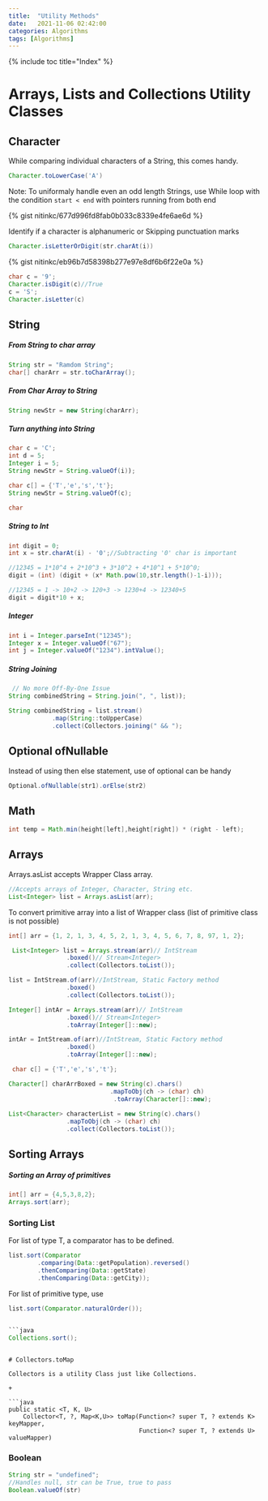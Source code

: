 ```yaml
---
title:  "Utility Methods"
date:   2021-11-06 02:42:00
categories: Algorithms
tags: [Algorithms]
---
```


{% include toc title="Index" %}

# Arrays, Lists and Collections Utility Classes

## Character

While comparing individual characters of a String, this comes handy.
```java
Character.toLowerCase('A')
``` 

Note: To uniformaly handle even an odd length Strings, use While loop with the condition  `start < end` with pointers running from both end 

{% gist nitinkc/677d996fd8fab0b033c8339e4fe6ae6d %}


Identify if a character is alphanumeric or Skipping punctuation marks 
```java
Character.isLetterOrDigit(str.charAt(i))
```
{% gist nitinkc/eb96b7d58398b277e97e8df6b6f22e0a %}

```java
char c = '9';
Character.isDigit(c)//True
c = 'S';
Character.isLetter(c)
```


## String 

##### From String to char array

```java
String str = "Ramdom String";
char[] charArr = str.toCharArray();
```

##### From Char Array to String
```java
String newStr = new String(charArr);
```

##### Turn anything into String
```java
char c = 'C';
int d = 5;
Integer i = 5;
String newStr = String.valueOf(i));

char c[] = {'T','e','s','t'};
String newStr = String.valueOf(c);

char
```

##### String to Int

```java
int digit = 0;
int x = str.charAt(i) - '0';//Subtracting '0' char is important

//12345 = 1*10^4 + 2*10^3 + 3*10^2 + 4*10^1 + 5*10^0;
digit = (int) (digit + (x* Math.pow(10,str.length()-1-i)));

//12345 = 1 -> 10+2 -> 120+3 -> 1230+4 -> 12340+5
digit = digit*10 + x;
```

##### Integer

```java 
int i = Integer.parseInt("12345");
Integer x = Integer.valueOf("67");
int j = Integer.valueOf("1234").intValue();
```

##### String Joining

```java
 // No more Off-By-One Issue
String combinedString = String.join(", ", list));

String combinedString = list.stream()
            .map(String::toUpperCase)
            .collect(Collectors.joining(" && ");
```


## Optional ofNullable
Instead of using then else statement, use of optional can be handy

```java
Optional.ofNullable(str1).orElse(str2)
```

## Math

```java
int temp = Math.min(height[left],height[right]) * (right - left);

```

## Arrays

Arrays.asList accepts Wrapper Class array.
```java
//Accepts arrays of Integer, Character, String etc.
List<Integer> list = Arrays.asList(arr);
```

To convert primitive array into a list of Wrapper class (list of primitive class is not possible)

```java
int[] arr = {1, 2, 1, 3, 4, 5, 2, 1, 3, 4, 5, 6, 7, 8, 97, 1, 2};

 List<Integer> list = Arrays.stream(arr)// IntStream
                .boxed()// Stream<Integer>
                .collect(Collectors.toList());

list = IntStream.of(arr)//IntStream, Static Factory method
                .boxed()
                .collect(Collectors.toList());

Integer[] intAr = Arrays.stream(arr)// IntStream
                .boxed()// Stream<Integer>
                .toArray(Integer[]::new);

intAr = IntStream.of(arr)//IntStream, Static Factory method
                .boxed()
                .toArray(Integer[]::new);
```

```java
 char c[] = {'T','e','s','t'};

Character[] charArrBoxed = new String(c).chars()
                            .mapToObj(ch -> (char) ch)
                             .toArray(Character[]::new);
        
List<Character> characterList = new String(c).chars()
                .mapToObj(ch -> (char) ch)
                .collect(Collectors.toList());
```
## Sorting Arrays

##### Sorting an Array of primitives
```java
int[] arr = {4,5,3,8,2};
Arrays.sort(arr);
```

### Sorting List

For list of type T, a comparator has to be defined.
```java
list.sort(Comparator
        .comparing(Data::getPopulation).reversed()
        .thenComparing(Data::getState)
        .thenComparing(Data::getCity));
```

For list of primitive type, use

```java
list.sort(Comparator.naturalOrder());


```java
Collections.sort();
```
```

# Collectors.toMap

Collectors is a utility Class just like Collections.

+

```java
public static <T, K, U>
    Collector<T, ?, Map<K,U>> toMap(Function<? super T, ? extends K> keyMapper,
                                    Function<? super T, ? extends U> valueMapper)
```



### Boolean

```java
String str = "undefined";
//Handles null, str can be True, true to pass
Boolean.valueOf(str)
```